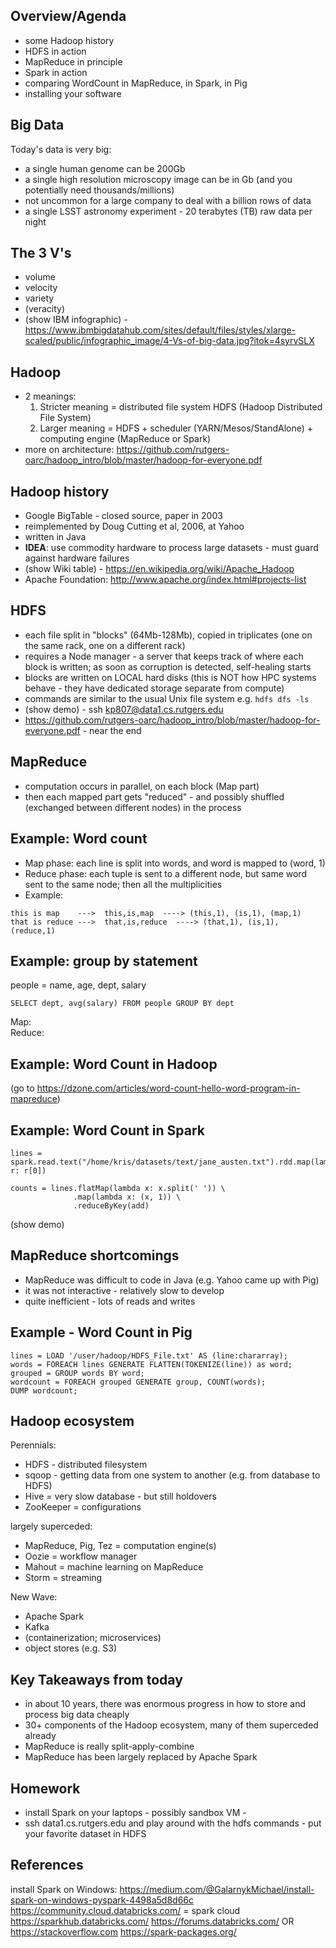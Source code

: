 ## Overview/Agenda

- some Hadoop history
- HDFS in action
- MapReduce in principle
- Spark in action
- comparing WordCount in MapReduce, in Spark, in Pig
- installing your software

## Big Data

Today's data is very big: 
- a single human genome can be 200Gb 
- a single high resolution microscopy image can be in Gb (and you potentially need thousands/millions)
- not uncommon for a large company to deal with a billion rows of data
- a single LSST astronomy experiment - 20 terabytes (TB) raw data per night

## The 3 V's

- volume
- velocity
- variety
- (veracity)
- (show IBM infographic) - https://www.ibmbigdatahub.com/sites/default/files/styles/xlarge-scaled/public/infographic_image/4-Vs-of-big-data.jpg?itok=4syrvSLX

## Hadoop

- 2 meanings: 
   1. Stricter meaning = distributed file system HDFS (Hadoop Distributed File System)
   2. Larger meaning = HDFS + scheduler (YARN/Mesos/StandAlone) + computing engine (MapReduce or Spark)
- more on architecture: https://github.com/rutgers-oarc/hadoop_intro/blob/master/hadoop-for-everyone.pdf 

## Hadoop history

- Google BigTable - closed source, paper in 2003
- reimplemented by Doug Cutting et al, 2006, at Yahoo
- written in Java
- **IDEA**: use commodity hardware to process large datasets - must guard against hardware failures
- (show Wiki table) - https://en.wikipedia.org/wiki/Apache_Hadoop 
- Apache Foundation: http://www.apache.org/index.html#projects-list  

## HDFS

- each file split in "blocks" (64Mb-128Mb), copied in triplicates (one on the same rack, one on a different rack)
- requires a Node manager - a server that keeps track of where each block is written; as soon as corruption is detected, self-healing starts
- blocks are written on LOCAL hard disks (this is NOT how HPC systems behave - they have dedicated storage separate from compute)
- commands are similar to the usual Unix file system e.g. `hdfs dfs -ls`
- (show demo) - ssh kp807@data1.cs.rutgers.edu
- https://github.com/rutgers-oarc/hadoop_intro/blob/master/hadoop-for-everyone.pdf  - near the end

## MapReduce

- computation occurs in parallel, on each block (Map part)
- then each mapped part gets "reduced" - and possibly shuffled (exchanged between different nodes) in the process

## Example: Word count

- Map phase: each line is split into words, and word is mapped to (word, 1)
- Reduce phase: each tuple is sent to a different node, but same word sent to the same node; then all the multiplicities 
- Example: 
```
this is map    --->  this,is,map  ----> (this,1), (is,1), (map,1)
that is reduce --->  that,is,reduce  ----> (that,1), (is,1), (reduce,1)
```

## Example: group by statement

people = name, age, dept, salary
```
SELECT dept, avg(salary) FROM people GROUP BY dept
```

Map:  
Reduce: 

## Example: Word Count in Hadoop

(go to https://dzone.com/articles/word-count-hello-word-program-in-mapreduce)

## Example: Word Count in Spark

```
lines = spark.read.text("/home/kris/datasets/text/jane_austen.txt").rdd.map(lambda r: r[0])

counts = lines.flatMap(lambda x: x.split(' ')) \
              .map(lambda x: (x, 1)) \
              .reduceByKey(add)
```
(show demo)

## MapReduce shortcomings

- MapReduce was difficult to code in Java (e.g. Yahoo came up with Pig)
- it was not interactive - relatively slow to develop
- quite inefficient - lots of reads and writes


## Example - Word Count in Pig

```
lines = LOAD '/user/hadoop/HDFS_File.txt' AS (line:chararray);
words = FOREACH lines GENERATE FLATTEN(TOKENIZE(line)) as word;
grouped = GROUP words BY word;
wordcount = FOREACH grouped GENERATE group, COUNT(words);
DUMP wordcount;
```

## Hadoop ecosystem

Perennials: 
- HDFS - distributed filesystem
- sqoop - getting data from one system to another (e.g. from database to HDFS)
- Hive = very slow database - but still holdovers
- ZooKeeper = configurations

largely superceded: 
- MapReduce, Pig, Tez = computation engine(s)
- Oozie = workflow manager
- Mahout = machine learning on MapReduce
- Storm = streaming 

New Wave: 
- Apache Spark 
- Kafka
- (containerization; microservices)
- object stores (e.g. S3)

## Key Takeaways from today

- in about 10 years, there was enormous progress in how to store and process big data cheaply
- 30+ components of the Hadoop ecosystem, many of them superceded already
- MapReduce is really split-apply-combine 
- MapReduce has been largely replaced by Apache Spark

## Homework

- install Spark on your laptops - possibly sandbox VM - 
- ssh data1.cs.rutgers.edu  and play around with the hdfs commands - put your favorite dataset in HDFS

## References

install Spark on Windows: https://medium.com/@GalarnykMichael/install-spark-on-windows-pyspark-4498a5d8d66c 
https://community.cloud.databricks.com/  = spark cloud
https://sparkhub.databricks.com/
https://forums.databricks.com/    OR   https://stackoverflow.com
https://spark-packages.org/

